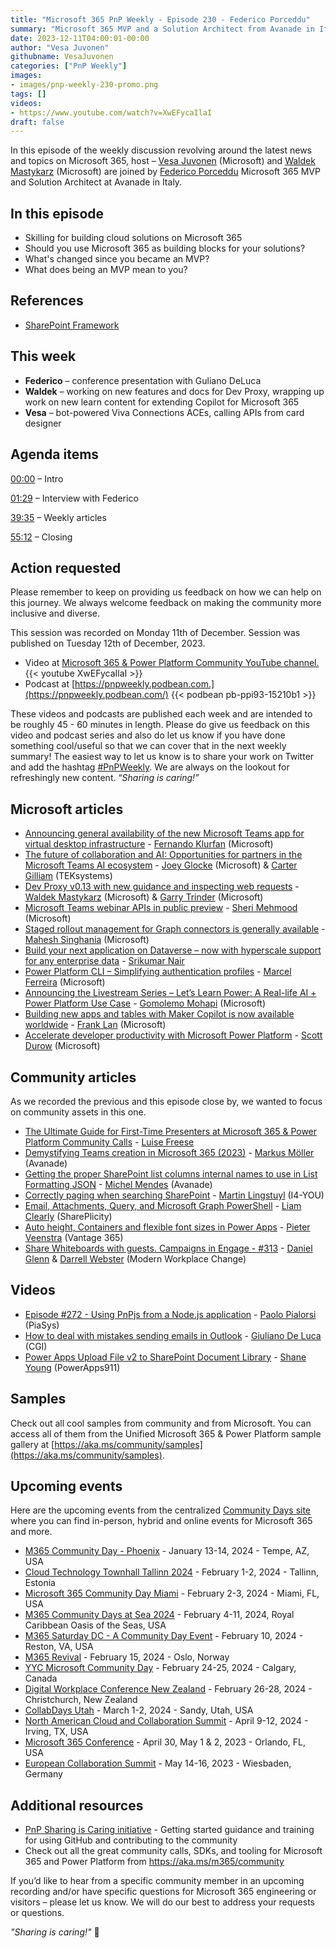 ```yaml
---
title: "Microsoft 365 PnP Weekly - Episode 230 - Federico Porceddu"
summary: "Microsoft 365 MVP and a Solution Architect from Avanade in Italy - Federico Porceddu joins Microsoft’s Vesa Juvonen and Waldek Mastykarz in a discussion on her career path and community involvement."
date: 2023-12-11T04:00:01-00:00
author: "Vesa Juvonen"
githubname: VesaJuvonen
categories: ["PnP Weekly"]
images:
- images/pnp-weekly-230-promo.png
tags: []
videos:
- https://www.youtube.com/watch?v=XwEFycaIlaI
draft: false
---
```


In this episode of the weekly discussion revolving around the latest news and topics on Microsoft 365, host – [Vesa Juvonen](http://twitter.com/vesajuvonen) (Microsoft) and [Waldek Mastykarz](http://twitter.com/waldekm) (Microsoft) are joined by [Federico Porceddu](https://www.linkedin.com/in/federicoporceddu/) Microsoft 365 MVP and Solution Architect at Avanade in Italy.


## In this episode

- Skilling for building cloud solutions on Microsoft 365
- Should you use Microsoft 365 as building blocks for your solutions?
- What's changed since you became an MVP?
- What does being an MVP mean to you?

## References

- [SharePoint Framework](https://aka.ms/spfx/)

## This week

- **Federico** – conference presentation with Guliano DeLuca
- **Waldek** – working on new features and docs for Dev Proxy, wrapping up work on new learn content for extending Copilot for Microsoft 365
- **Vesa** – bot-powered Viva Connections ACEs, calling APIs from card designer


## Agenda items

[00:00](https://www.youtube.com/watch?v=XwEFycaIlaI&t=0s) – Intro

[01:29](https://www.youtube.com/watch?v=XwEFycaIlaI&t=89s) – Interview with Federico

[39:35](https://www.youtube.com/watch?v=XwEFycaIlaI&t=2375s) – Weekly articles

[55:12](https://www.youtube.com/watch?v=XwEFycaIlaI&t=3312s) – Closing

## Action requested

Please remember to keep on providing us feedback on how we can help on this journey. We always welcome feedback on making the community more inclusive and diverse.

This session was recorded on Monday 11th of December. Session was published on Tuesday 12th of December, 2023.

*   Video at [Microsoft 365 & Power Platform Community YouTube channel.](https://aka.ms/m365pnp-videos)
    {{< youtube XwEFycaIlaI >}}
*   Podcast at [https://pnpweekly.podbean.com.](https://pnpweekly.podbean.com/)
    {{< podbean pb-ppi93-15210b1 >}}

These videos and podcasts are published each week and are intended to be roughly 45 - 60 minutes in length.  Please do give us feedback on this video and podcast series and also do let us know if you have done something cool/useful so that we can cover that in the next weekly summary! The easiest way to let us know is to share your work on Twitter and add the hashtag [#PnPWeekly](https://twitter.com/search?q=%23pnpweekly). We are always on the lookout for refreshingly new content. “_Sharing is caring!”_

## Microsoft articles

* [Announcing general availability of the new Microsoft Teams app for virtual desktop infrastructure](https://techcommunity.microsoft.com/t5/microsoft-teams-blog/announcing-general-availability-of-the-new-microsoft-teams-app/ba-p/4000093) - [Fernando Klurfan](https://www.linkedin.com/in/fernando-klurfan-a10b581/) (Microsoft)
* [The future of collaboration and AI: Opportunities for partners in the Microsoft Teams AI ecosystem](https://devblogs.microsoft.com/microsoft365dev/the-future-of-collaboration-and-ai-opportunities-for-partners-in-the-microsoft-teams-ai-ecosystem/) - [Joey Glocke](https://www.linkedin.com/in/josephglocke/) (Microsoft) & [Carter Gilliam](https://www.linkedin.com/in/r-carter-gilliam/) (TEKsystems)
* [Dev Proxy v0.13 with new guidance and inspecting web requests](https://devblogs.microsoft.com/microsoft365dev/dev-proxy-v0-13-with-new-guidance-and-inspecting-web-requests/) - [Waldek Mastykarz](https://www.linkedin.com/in/waldekmastykarz/) (Microsoft) & [Garry Trinder](https://www.linkedin.com/in/garry-trinder/) (Microsoft)
* [Microsoft Teams webinar APIs in public preview](https://devblogs.microsoft.com/microsoft365dev/microsoft-teams-webinar-apis-in-public-preview/) - [Sheri Mehmood](https://www.linkedin.com/in/sherimehmood/) (Microsoft)
* [Staged rollout management for Graph connectors is generally available](https://techcommunity.microsoft.com/t5/microsoft-search-blog/staged-rollout-management-for-graph-connectors-is-generally/ba-p/3998367) - [Mahesh Singhania](https://www.linkedin.com/in/maheshsinghania/) (Microsoft)
* [Build your next application on Dataverse – now with hyperscale support for any enterprise data](https://devblogs.microsoft.com/powerplatform/build-your-next-application-on-dataverse-now-with-hyperscale-support-for-any-enterprise-data/) - [Srikumar Nair](https://www.linkedin.com/in/srikumarknair/)
* [Power Platform CLI – Simplifying authentication profiles](https://devblogs.microsoft.com/powerplatform/power-platform-cli-simplifying-authentication-profiles/) - [Marcel Ferreira](https://www.linkedin.com/in/marcelbf/) (Microsoft)
* [Announcing the Livestream Series – Let’s Learn Power: A Real-life AI + Power Platform Use Case](https://twitter.com/EverythingMS/status/1733769543544455428) - [Gomolemo Mohapi](https://www.linkedin.com/in/gomomohapi/) (Microsoft)
* [Building new apps and tables with Maker Copilot is now available worldwide](https://powerapps.microsoft.com/en-us/blog/build-apps-through-conversation-copilot-capability-now-available-worldwide/) - [Frank Lan](https://www.linkedin.com/in/frankwlan/) (Microsoft)
* [Accelerate developer productivity with Microsoft Power Platform](https://powerapps.microsoft.com/en-us/blog/accelerate-developer-productivity-with-microsoft-power-platform/) - [Scott Durow](https://www.linkedin.com/in/scottdurow/) (Microsoft)

## Community articles

As we recorded the previous and this episode close by, we wanted to focus on community assets in this one.

* [The Ultimate Guide for First-Time Presenters at Microsoft 365 & Power Platform Community Calls](https://pnp.github.io/blog/post/guide-to-demo-in-a-community-call/) - [Luise Freese](https://www.linkedin.com/in/luisefreese/)
* [Demystifying Teams creation in Microsoft 365 (2023)](https://mmsharepoint.wordpress.com/2023/12/09/demystifying-teams-creation-in-microsoft-365-2023/) - [Markus Möller](https://www.linkedin.com/in/markus-moeller-25b72821/) (Avanade)
* [Getting the proper SharePoint list columns internal names to use in List Formatting JSON](https://michelcarlo.com/2023/11/04/getting-the-proper-sharepoint-list-columns-internal-names-to-use-in-list-formatting-json/) - [Michel Mendes](https://www.linkedin.com/in/michelcarlo/) (Avanade)
* [Correctly paging when searching SharePoint](https://www.blimped.nl/correctly-paging-when-searching-sharepoint/) - [Martin Lingstuyl](https://www.linkedin.com/in/martinlingstuyl/) (I4-YOU)
* [Email, Attachments, Query, and Microsoft Graph PowerShell](https://helloitsliam.com/2023/12/07/email-attachments-query-and-microsoft-graph-powershell/) - [Liam Clearly](https://www.linkedin.com/in/liamcleary/) (SharePlicity)
* [Auto height, Containers and flexible font sizes in Power Apps](https://sharepains.com/2023/12/05/auto-height-containers-font-sizes/#) - [Pieter Veenstra](https://www.linkedin.com/in/pieterveenstra/) (Vantage 365)
* [Share Whiteboards with guests. Campaigns in Engage - #313](https://www.messagecentershow.com/e/share-whiteboards-with-guests-campaigns-in-engage-313/) - [Daniel Glenn](https://www.linkedin.com/in/danielglenn/) & [Darrell Webster](https://www.linkedin.com/in/darrellwebster/) (Modern Workplace Change)

## Videos

* [Episode #272 - Using PnPjs from a Node.js application](https://www.youtube.com/watch?v=TFeI-yMfg0w) - [Paolo Pialorsi](https://www.linkedin.com/in/paolopialorsi/) (PiaSys)
* [How to deal with mistakes sending emails in Outlook](https://www.youtube.com/watch?v=WBcQ1WVO6DY) - [Giuliano De Luca](https://www.linkedin.com/in/delucagiuliano/) (CGI)
* [Power Apps Upload File v2 to SharePoint Document Library](https://www.youtube.com/watch?v=cjcDH7_v6cE) - [Shane Young](https://www.linkedin.com/in/cincyshane/) (PowerApps911)

## Samples

Check out all cool samples from community and from Microsoft. You can access all of them from the Unified Microsoft 365 & Power Platform sample gallery at [https://aka.ms/community/samples](https://aka.ms/community/samples).

## Upcoming events

Here are the upcoming events from the centralized [Community Days site](https://communitydays.org/events?when=upcoming) where you can find in-person, hybrid and online events for Microsoft 365 and more.

* [M365 Community Day - Phoenix](https://www.communitydays.org/event/2024-01-13/m365-community-day-phoenix) - January 13-14, 2024 - Tempe, AZ, USA
* [Cloud Technology Townhall Tallinn 2024](https://www.communitydays.org/event/2024-02-01/cloud-technology-townhall-tallinn-2024) - February 1-2, 2024 - Tallinn, Estonia
* [Microsoft 365 Community Day Miami](https://www.communitydays.org/event/2024-02-02/microsoft-365-community-day-miami) - February 2-3, 2024 - Miami, FL, USA
* [M365 Community Days at Sea 2024](https://www.communitydays.org/event/2024-02-04/m365-community-days-at-sea-2024) - February 4-11, 2024, Royal Caribbean Oasis of the Seas, USA
* [M365 Saturday DC - A Community Day Event](https://www.communitydays.org/event/2024-02-10/m365-saturday-dc-a-community-day-event) - February 10, 2024 - Reston, VA, USA
* [M365 Revival](https://www.communitydays.org/event/2024-02-15/m365-revival) - February 15, 2024 - Oslo, Norway
* [YYC Microsoft Community Day](https://www.communitydays.org/event/2024-02-24/yyc-microsoft-community-day) - February 24-25, 2024 - Calgary, Canada
* [Digital Workplace Conference New Zealand](https://www.communitydays.org/event/2024-02-27/digital-workplace-conference-new-zealand) - February 26-28, 2024 - Christchurch, New Zealand
* [CollabDays Utah](https://www.communitydays.org/event/2024-03-01/collabdays-utah) - March 1-2, 2024 - Sandy, Utah, USA
* [North American Cloud and Collaboration Summit](https://www.communitydays.org/event/2024-04-09/north-american-cloud-and-collaboration-summit) - April 9-12, 2024 - Irving, TX, USA
* [Microsoft 365 Conference](https://m365conf.com/#!/) - April 30, May 1 & 2, 2023 - Orlando, FL, USA
* [European Collaboration Summit](https://collabsummit.eu/) - May 14-16, 2023 - Wiesbaden, Germany

## Additional resources

* [PnP Sharing is Caring initiative](https://aka.ms/sharing-is-caring) - Getting started guidance and training for using GitHub and contributing to the community
* Check out all the great community calls, SDKs, and tooling for Microsoft 365 and Power Platform from <https://aka.ms/m365/community>

If you’d like to hear from a specific community member in an upcoming recording and/or have specific questions for Microsoft 365 engineering or visitors – please let us know. We will do our best to address your requests or questions.

_"Sharing is caring!"_ 🧡
